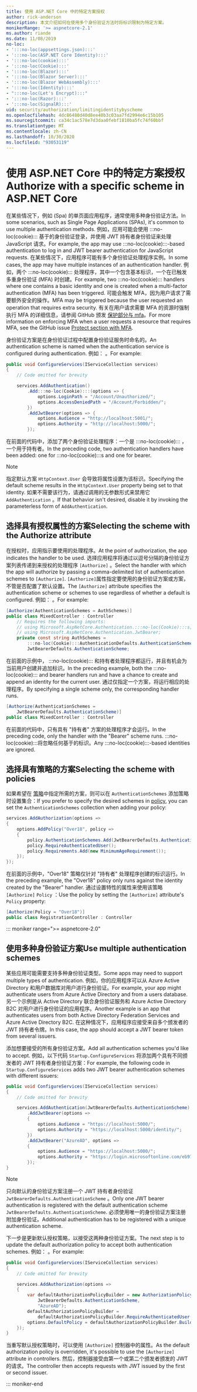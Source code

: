 ```yaml
---
title: 使用 ASP.NET Core 中的特定方案授权
author: rick-anderson
description: 本文介绍如何在使用多个身份验证方法时将标识限制为特定方案。
monikerRange: '>= aspnetcore-2.1'
ms.author: riande
ms.date: 11/08/2019
no-loc:
- ':::no-loc(appsettings.json):::'
- ':::no-loc(ASP.NET Core Identity):::'
- ':::no-loc(cookie):::'
- ':::no-loc(Cookie):::'
- ':::no-loc(Blazor):::'
- ':::no-loc(Blazor Server):::'
- ':::no-loc(Blazor WebAssembly):::'
- ':::no-loc(Identity):::'
- ":::no-loc(Let's Encrypt):::"
- ':::no-loc(Razor):::'
- ':::no-loc(SignalR):::'
uid: security/authorization/limitingidentitybyscheme
ms.openlocfilehash: 4dc86480d40d8ee40b3c03aa7fd2994e6c15b105
ms.sourcegitcommit: ca34c1ac578e7d3daa0febf1810ba5fc74f60bbf
ms.translationtype: MT
ms.contentlocale: zh-CN
ms.lasthandoff: 10/30/2020
ms.locfileid: "93053119"
---
```

# <a name="authorize-with-a-specific-scheme-in-aspnet-core"></a><span data-ttu-id="e04e2-103">使用 ASP.NET Core 中的特定方案授权</span><span class="sxs-lookup"><span data-stu-id="e04e2-103">Authorize with a specific scheme in ASP.NET Core</span></span>

<span data-ttu-id="e04e2-104">在某些情况下，例如 (Spa) 的单页面应用程序，通常使用多种身份验证方法。</span><span class="sxs-lookup"><span data-stu-id="e04e2-104">In some scenarios, such as Single Page Applications (SPAs), it's common to use multiple authentication methods.</span></span> <span data-ttu-id="e04e2-105">例如，应用可能会使用 :::no-loc(cookie)::: 基于的身份验证登录，并使用 JWT 持有者身份验证来处理 JavaScript 请求。</span><span class="sxs-lookup"><span data-stu-id="e04e2-105">For example, the app may use :::no-loc(cookie):::-based authentication to log in and JWT bearer authentication for JavaScript requests.</span></span> <span data-ttu-id="e04e2-106">在某些情况下，应用程序可能有多个身份验证处理程序实例。</span><span class="sxs-lookup"><span data-stu-id="e04e2-106">In some cases, the app may have multiple instances of an authentication handler.</span></span> <span data-ttu-id="e04e2-107">例如，两个 :::no-loc(cookie)::: 处理程序，其中一个包含基本标识，一个在已触发多重身份验证 (MFA) 时创建。</span><span class="sxs-lookup"><span data-stu-id="e04e2-107">For example, two :::no-loc(cookie)::: handlers where one contains a basic identity and one is created when a multi-factor authentication (MFA) has been triggered.</span></span> <span data-ttu-id="e04e2-108">可能会触发 MFA，因为用户请求了需要额外安全的操作。</span><span class="sxs-lookup"><span data-stu-id="e04e2-108">MFA may be triggered because the user requested an operation that requires extra security.</span></span> <span data-ttu-id="e04e2-109">有关在用户请求需要 MFA 的资源时强制执行 MFA 的详细信息，请参阅 GitHub 颁发 [保护部分与 mfa](https://github.com/dotnet/AspNetCore.Docs/issues/15791#issuecomment-580464195)。</span><span class="sxs-lookup"><span data-stu-id="e04e2-109">For more information on enforcing MFA when a user requests a resource that requires MFA, see the GitHub issue [Protect section with MFA](https://github.com/dotnet/AspNetCore.Docs/issues/15791#issuecomment-580464195).</span></span>

<span data-ttu-id="e04e2-110">身份验证方案是在身份验证过程中配置身份验证服务时命名的。</span><span class="sxs-lookup"><span data-stu-id="e04e2-110">An authentication scheme is named when the authentication service is configured during authentication.</span></span> <span data-ttu-id="e04e2-111">例如： 。</span><span class="sxs-lookup"><span data-stu-id="e04e2-111">For example:</span></span>

```csharp
public void ConfigureServices(IServiceCollection services)
{
    // Code omitted for brevity

    services.AddAuthentication()
        .Add:::no-loc(Cookie):::(options => {
            options.LoginPath = "/Account/Unauthorized/";
            options.AccessDeniedPath = "/Account/Forbidden/";
        })
        .AddJwtBearer(options => {
            options.Audience = "http://localhost:5001/";
            options.Authority = "http://localhost:5000/";
        });
```

<span data-ttu-id="e04e2-112">在前面的代码中，添加了两个身份验证处理程序：一个是 :::no-loc(cookie)::: ，一个用于持有者。</span><span class="sxs-lookup"><span data-stu-id="e04e2-112">In the preceding code, two authentication handlers have been added: one for :::no-loc(cookie):::s and one for bearer.</span></span>

>[!NOTE]
><span data-ttu-id="e04e2-113">指定默认方案 `HttpContext.User` 会导致将属性设置为该标识。</span><span class="sxs-lookup"><span data-stu-id="e04e2-113">Specifying the default scheme results in the `HttpContext.User` property being set to that identity.</span></span> <span data-ttu-id="e04e2-114">如果不需要该行为，请通过调用的无参数形式来禁用它 `AddAuthentication` 。</span><span class="sxs-lookup"><span data-stu-id="e04e2-114">If that behavior isn't desired, disable it by invoking the parameterless form of `AddAuthentication`.</span></span>

## <a name="selecting-the-scheme-with-the-authorize-attribute"></a><span data-ttu-id="e04e2-115">选择具有授权属性的方案</span><span class="sxs-lookup"><span data-stu-id="e04e2-115">Selecting the scheme with the Authorize attribute</span></span>

<span data-ttu-id="e04e2-116">在授权时，应用指示要使用的处理程序。</span><span class="sxs-lookup"><span data-stu-id="e04e2-116">At the point of authorization, the app indicates the handler to be used.</span></span> <span data-ttu-id="e04e2-117">选择应用程序将通过以逗号分隔的身份验证方案列表传递到来授权的处理程序 `[Authorize]` 。</span><span class="sxs-lookup"><span data-stu-id="e04e2-117">Select the handler with which the app will authorize by passing a comma-delimited list of authentication schemes to `[Authorize]`.</span></span> <span data-ttu-id="e04e2-118">`[Authorize]`属性指定要使用的身份验证方案或方案，不管是否配置了默认设置。</span><span class="sxs-lookup"><span data-stu-id="e04e2-118">The `[Authorize]` attribute specifies the authentication scheme or schemes to use regardless of whether a default is configured.</span></span> <span data-ttu-id="e04e2-119">例如： 。</span><span class="sxs-lookup"><span data-stu-id="e04e2-119">For example:</span></span>

```csharp
[Authorize(AuthenticationSchemes = AuthSchemes)]
public class MixedController : Controller
    // Requires the following imports:
    // using Microsoft.AspNetCore.Authentication.:::no-loc(Cookie):::s;
    // using Microsoft.AspNetCore.Authentication.JwtBearer;
    private const string AuthSchemes =
        :::no-loc(Cookie):::AuthenticationDefaults.AuthenticationScheme + "," +
        JwtBearerDefaults.AuthenticationScheme;
```

<span data-ttu-id="e04e2-120">在前面的示例中， :::no-loc(cookie)::: 和持有者处理程序都运行，并且有机会为当前用户创建并追加标识。</span><span class="sxs-lookup"><span data-stu-id="e04e2-120">In the preceding example, both the :::no-loc(cookie)::: and bearer handlers run and have a chance to create and append an identity for the current user.</span></span> <span data-ttu-id="e04e2-121">通过仅指定一个方案，将运行相应的处理程序。</span><span class="sxs-lookup"><span data-stu-id="e04e2-121">By specifying a single scheme only, the corresponding handler runs.</span></span>

```csharp
[Authorize(AuthenticationSchemes = 
    JwtBearerDefaults.AuthenticationScheme)]
public class MixedController : Controller
```

<span data-ttu-id="e04e2-122">在前面的代码中，只有具有 "持有者" 方案的处理程序才会运行。</span><span class="sxs-lookup"><span data-stu-id="e04e2-122">In the preceding code, only the handler with the "Bearer" scheme runs.</span></span> <span data-ttu-id="e04e2-123">:::no-loc(cookie):::将忽略任何基于的标识。</span><span class="sxs-lookup"><span data-stu-id="e04e2-123">Any :::no-loc(cookie):::-based identities are ignored.</span></span>

## <a name="selecting-the-scheme-with-policies"></a><span data-ttu-id="e04e2-124">选择具有策略的方案</span><span class="sxs-lookup"><span data-stu-id="e04e2-124">Selecting the scheme with policies</span></span>

<span data-ttu-id="e04e2-125">如果希望在 [策略](xref:security/authorization/policies)中指定所需的方案，则可以在 `AuthenticationSchemes` 添加策略时设置集合：</span><span class="sxs-lookup"><span data-stu-id="e04e2-125">If you prefer to specify the desired schemes in [policy](xref:security/authorization/policies), you can set the `AuthenticationSchemes` collection when adding your policy:</span></span>

```csharp
services.AddAuthorization(options =>
{
    options.AddPolicy("Over18", policy =>
    {
        policy.AuthenticationSchemes.Add(JwtBearerDefaults.AuthenticationScheme);
        policy.RequireAuthenticatedUser();
        policy.Requirements.Add(new MinimumAgeRequirement());
    });
});
```

<span data-ttu-id="e04e2-126">在前面的示例中，"Over18" 策略仅针对 "持有者" 处理程序创建的标识运行。</span><span class="sxs-lookup"><span data-stu-id="e04e2-126">In the preceding example, the "Over18" policy only runs against the identity created by the "Bearer" handler.</span></span> <span data-ttu-id="e04e2-127">通过设置特性的属性来使用该策略 `[Authorize]` `Policy` ：</span><span class="sxs-lookup"><span data-stu-id="e04e2-127">Use the policy by setting the `[Authorize]` attribute's `Policy` property:</span></span>

```csharp
[Authorize(Policy = "Over18")]
public class RegistrationController : Controller
```

::: moniker range=">= aspnetcore-2.0"

## <a name="use-multiple-authentication-schemes"></a><span data-ttu-id="e04e2-128">使用多种身份验证方案</span><span class="sxs-lookup"><span data-stu-id="e04e2-128">Use multiple authentication schemes</span></span>

<span data-ttu-id="e04e2-129">某些应用可能需要支持多种身份验证类型。</span><span class="sxs-lookup"><span data-stu-id="e04e2-129">Some apps may need to support multiple types of authentication.</span></span> <span data-ttu-id="e04e2-130">例如，你的应用程序可以从 Azure Active Directory 和用户数据库对用户进行身份验证。</span><span class="sxs-lookup"><span data-stu-id="e04e2-130">For example, your app might authenticate users from Azure Active Directory and from a users database.</span></span> <span data-ttu-id="e04e2-131">另一个示例是从 Active Directory 联合身份验证服务和 Azure Active Directory B2C 对用户进行身份验证的应用程序。</span><span class="sxs-lookup"><span data-stu-id="e04e2-131">Another example is an app that authenticates users from both Active Directory Federation Services and Azure Active Directory B2C.</span></span> <span data-ttu-id="e04e2-132">在这种情况下，应用程序应接受来自多个颁发者的 JWT 持有者令牌。</span><span class="sxs-lookup"><span data-stu-id="e04e2-132">In this case, the app should accept a JWT bearer token from several issuers.</span></span>

<span data-ttu-id="e04e2-133">添加想要接受的所有身份验证方案。</span><span class="sxs-lookup"><span data-stu-id="e04e2-133">Add all authentication schemes you'd like to accept.</span></span> <span data-ttu-id="e04e2-134">例如，以下代码 `Startup.ConfigureServices` 将添加两个具有不同颁发者的 JWT 持有者身份验证方案：</span><span class="sxs-lookup"><span data-stu-id="e04e2-134">For example, the following code in `Startup.ConfigureServices` adds two JWT bearer authentication schemes with different issuers:</span></span>

```csharp
public void ConfigureServices(IServiceCollection services)
{
    // Code omitted for brevity

    services.AddAuthentication(JwtBearerDefaults.AuthenticationScheme)
        .AddJwtBearer(options =>
        {
            options.Audience = "https://localhost:5000/";
            options.Authority = "https://localhost:5000/identity/";
        })
        .AddJwtBearer("AzureAD", options =>
        {
            options.Audience = "https://localhost:5000/";
            options.Authority = "https://login.microsoftonline.com/eb971100-6f99-4bdc-8611-1bc8edd7f436/";
        });
}
```

> [!NOTE]
> <span data-ttu-id="e04e2-135">只向默认的身份验证方案注册一个 JWT 持有者身份验证 `JwtBearerDefaults.AuthenticationScheme` 。</span><span class="sxs-lookup"><span data-stu-id="e04e2-135">Only one JWT bearer authentication is registered with the default authentication scheme `JwtBearerDefaults.AuthenticationScheme`.</span></span> <span data-ttu-id="e04e2-136">必须使用唯一的身份验证方案注册附加身份验证。</span><span class="sxs-lookup"><span data-stu-id="e04e2-136">Additional authentication has to be registered with a unique authentication scheme.</span></span>

<span data-ttu-id="e04e2-137">下一步是更新默认授权策略，以接受这两种身份验证方案。</span><span class="sxs-lookup"><span data-stu-id="e04e2-137">The next step is to update the default authorization policy to accept both authentication schemes.</span></span> <span data-ttu-id="e04e2-138">例如： 。</span><span class="sxs-lookup"><span data-stu-id="e04e2-138">For example:</span></span>

```csharp
public void ConfigureServices(IServiceCollection services)
{
    // Code omitted for brevity

    services.AddAuthorization(options =>
    {
        var defaultAuthorizationPolicyBuilder = new AuthorizationPolicyBuilder(
            JwtBearerDefaults.AuthenticationScheme,
            "AzureAD");
        defaultAuthorizationPolicyBuilder = 
            defaultAuthorizationPolicyBuilder.RequireAuthenticatedUser();
        options.DefaultPolicy = defaultAuthorizationPolicyBuilder.Build();
    });
}
```

<span data-ttu-id="e04e2-139">当重写默认授权策略时，可以使用 `[Authorize]` 控制器中的属性。</span><span class="sxs-lookup"><span data-stu-id="e04e2-139">As the default authorization policy is overridden, it's possible to use the `[Authorize]` attribute in controllers.</span></span> <span data-ttu-id="e04e2-140">然后，控制器接受由第一个或第二个颁发者颁发的 JWT 的请求。</span><span class="sxs-lookup"><span data-stu-id="e04e2-140">The controller then accepts requests with JWT issued by the first or second issuer.</span></span>

::: moniker-end
